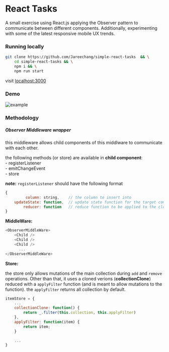 # React Tasks

A small exercise using React.js applying the Observer pattern to communicate 
between different components. Additionally, experimenting with some of the latest 
responsive mobile UX trends.

### Running locally

```sh
git clone https://github.com/Jareechang/simple-react-tasks  && \
    cd simple-react-tasks && \
    npm i && \
    npm run start

```

visit [localhost:3000](http://localhost:3000)

### Demo

![example](animation.gif)


### Methodology

##### Observer Middleware wrapper

this middleware allows child components of this middlware to communicate
with each other.

the following methods (or store) are available in **child component**:  
    - registerListener  
    - emitChangeEvent  
    - store      

**note:** `registerListener` should have the following format  

```javascript
{
         column: string,    // the column to insert into
    updateState: function,  // update state function for the target component
        reducer: function   // reduce function to be applied to the cloned collection
}
```

**MiddleWare:**  

```javascript
<ObserverMiddleWare>
    <Child />
    <Child />
    <Child />
      ...
</ObserverMiddleWare>

```

**Store:**  

the store only allows mutations of the main collection during `add` and `remove`
operations. Other than that, it uses a cloned verions (**collectionClone**) reduced 
with a `applyFilter` function (and is meant to allow mutations to the function).
the `applyFilter` returns all collection by default.

```javascript
itemStore = {
    ...
    collectionClone: function() {
        return _.filter(this.collection, this.applyFilter)
    },
    applyFilter: function(item) {
        return item;
    }

    ...
}
```
